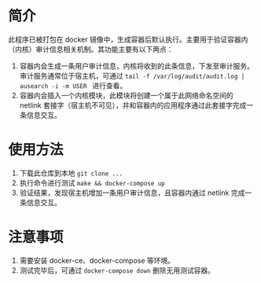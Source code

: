 # 简介

此程序已被打包在 docker 镜像中，生成容器后默认执行。主要用于验证容器内（内核）审计信息相关机制。其功能主要有以下两点：

1. 容器内会生成一条用户审计信息，内核将收到的此条信息，下发至审计服务。审计服务通常位于宿主机，可通过 `tail -f /var/log/audit/audit.log | ausearch -i -m USER ` 进行查看。
2. 容器内会插入一个内核模块，此模块将创建一个属于此网络命名空间的 netlink 套接字（宿主机不可见），并和容器内的应用程序通过此套接字完成一条信息交互。

# 使用方法

1. 下载此仓库到本地 `git clone ...`
2. 执行命令进行测试 `make && docker-compose up`
3. 验证结果，发现宿主机增加一条用户审计信息，且容器内通过 netlink 完成一条信息交互。

# 注意事项

1. 需要安装 docker-ce、docker-compose 等环境。
2. 测试完毕后，可通过 `docker-compose down`  删除无用测试容器。

